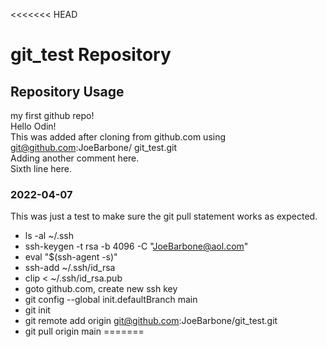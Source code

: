 <<<<<<< HEAD
# git_test Repository
## Repository Usage
my first github repo!  
Hello Odin!  
This was added after cloning from github.com using git@github.com:JoeBarbone/  git_test.git  
Adding another comment here.  
Sixth line here.  

### 2022-04-07
This was just a test to make sure the git pull statement works as expected. 
- ls -al ~/.ssh
- ssh-keygen -t rsa -b 4096 -C "JoeBarbone@aol.com"
- eval "$(ssh-agent -s)"
- ssh-add ~/.ssh/id_rsa
- clip < ~/.ssh/id_rsa.pub
- goto github.com, create new ssh key
- git config --global init.defaultBranch main 
- git init
- git remote add origin git@github.com:JoeBarbone/git_test.git
- git pull origin main
=======
